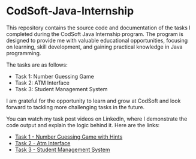 # CodSoft-Java-Internship
This repository contains the source code and documentation of the tasks I completed during the CodSoft Java Internship program. The program is designed to provide me with valuable educational opportunities, focusing on learning, skill development, and gaining practical knowledge in Java programming.


The tasks are as follows:

- Task 1: Number Guessing Game
- Task 2: ATM Interface
- Task 3: Student Management System

I am grateful for the opportunity to learn and grow at CodSoft and look forward to tackling more challenging tasks in the future.

You can watch my task post videos on LinkedIn, where I demonstrate the code output and explain the logic behind it. Here are the links:

- [Task 1 - Number Guessing Game with Hints](https://www.linkedin.com/feed/update/urn:li:activity:7146643554860171264/)
- [Task 2 - Atm Interface](https://www.linkedin.com/feed/update/urn:li:activity:7147189903179603968/)
- [Task 3 - Student Management System](https://www.linkedin.com/feed/update/urn:li:activity:7147206216627200000/)
